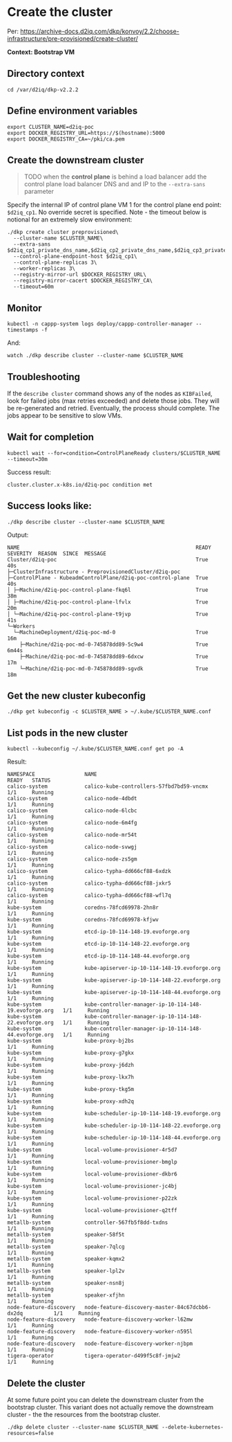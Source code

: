 # Create the cluster

Per: https://archive-docs.d2iq.com/dkp/konvoy/2.2/choose-infrastructure/pre-provisioned/create-cluster/

**Context: Bootstrap VM**

## Directory context
```
cd /var/d2iq/dkp-v2.2.2
```

## Define environment variables
```
export CLUSTER_NAME=d2iq-poc
export DOCKER_REGISTRY_URL=https://$(hostname):5000
export DOCKER_REGISTRY_CA=~/pki/ca.pem
```

## Create the downstream cluster

> TODO when the **control plane** is behind a load balancer add the control plane load balancer DNS and and IP to the `--extra-sans` parameter

Specify the internal IP of control plane VM 1 for the control plane end point: `$d2iq_cp1`. No override secret is specified. Note - the timeout below is notional for an extremely slow environment:
```
./dkp create cluster preprovisioned\
  --cluster-name $CLUSTER_NAME\
  --extra-sans $d2iq_cp1_private_dns_name,$d2iq_cp2_private_dns_name,$d2iq_cp3_private_dns_name,$d2iq_cp1,$d2iq_cp2,$d2iq_cp3\
  --control-plane-endpoint-host $d2iq_cp1\
  --control-plane-replicas 3\
  --worker-replicas 3\
  --registry-mirror-url $DOCKER_REGISTRY_URL\
  --registry-mirror-cacert $DOCKER_REGISTRY_CA\
  --timeout=60m
```

## Monitor
```
kubectl -n cappp-system logs deploy/cappp-controller-manager --timestamps -f
```

And:
```
watch ./dkp describe cluster --cluster-name $CLUSTER_NAME
```

## Troubleshooting

If the `describe cluster` command shows any of the nodes as `KIBFailed`, look for failed jobs (max retries exceeded) and delete those jobs. They will be re-generated and retried. Eventually, the process should complete. The jobs appear to be sensitive to slow VMs.

## Wait for completion
```
kubectl wait --for=condition=ControlPlaneReady clusters/$CLUSTER_NAME --timeout=30m
```

Success result:
```
cluster.cluster.x-k8s.io/d2iq-poc condition met
```

## Success looks like:
```
./dkp describe cluster --cluster-name $CLUSTER_NAME
```

Output:
```
NAME                                                         READY  SEVERITY  REASON  SINCE  MESSAGE
Cluster/d2iq-poc                                             True                     40s
├─ClusterInfrastructure - PreprovisionedCluster/d2iq-poc
├─ControlPlane - KubeadmControlPlane/d2iq-poc-control-plane  True                     40s
│ ├─Machine/d2iq-poc-control-plane-fkq6l                     True                     38m
│ ├─Machine/d2iq-poc-control-plane-lfvlx                     True                     20m
│ └─Machine/d2iq-poc-control-plane-t9jvp                     True                     41s
└─Workers
  └─MachineDeployment/d2iq-poc-md-0                          True                     16m
    ├─Machine/d2iq-poc-md-0-745878dd89-5c9w4                 True                     6m44s
    ├─Machine/d2iq-poc-md-0-745878dd89-6dxcw                 True                     17m
    └─Machine/d2iq-poc-md-0-745878dd89-sgvdk                 True                     18m
```

## Get the new cluster kubeconfig

```
./dkp get kubeconfig -c $CLUSTER_NAME > ~/.kube/$CLUSTER_NAME.conf
```

## List pods in the new cluster
```
kubectl --kubeconfig ~/.kube/$CLUSTER_NAME.conf get po -A
```

Result:
```
NAMESPACE                NAME                                                    READY   STATUS
calico-system            calico-kube-controllers-57fbd7bd59-vncmx                1/1     Running
calico-system            calico-node-4dbdt                                       1/1     Running
calico-system            calico-node-6lcbc                                       1/1     Running
calico-system            calico-node-6m4fg                                       1/1     Running
calico-system            calico-node-mr54t                                       1/1     Running
calico-system            calico-node-svwgj                                       1/1     Running
calico-system            calico-node-zs5gm                                       1/1     Running
calico-system            calico-typha-dd666cf88-6xdzk                            1/1     Running
calico-system            calico-typha-dd666cf88-jxkr5                            1/1     Running
calico-system            calico-typha-dd666cf88-wfl7q                            1/1     Running
kube-system              coredns-78fcd69978-2hn8r                                1/1     Running
kube-system              coredns-78fcd69978-kfjwv                                1/1     Running
kube-system              etcd-ip-10-114-148-19.evoforge.org                      1/1     Running
kube-system              etcd-ip-10-114-148-22.evoforge.org                      1/1     Running
kube-system              etcd-ip-10-114-148-44.evoforge.org                      1/1     Running
kube-system              kube-apiserver-ip-10-114-148-19.evoforge.org            1/1     Running
kube-system              kube-apiserver-ip-10-114-148-22.evoforge.org            1/1     Running
kube-system              kube-apiserver-ip-10-114-148-44.evoforge.org            1/1     Running
kube-system              kube-controller-manager-ip-10-114-148-19.evoforge.org   1/1     Running
kube-system              kube-controller-manager-ip-10-114-148-22.evoforge.org   1/1     Running
kube-system              kube-controller-manager-ip-10-114-148-44.evoforge.org   1/1     Running
kube-system              kube-proxy-bj2bs                                        1/1     Running
kube-system              kube-proxy-g7gkx                                        1/1     Running
kube-system              kube-proxy-j6dzh                                        1/1     Running
kube-system              kube-proxy-lkx7h                                        1/1     Running
kube-system              kube-proxy-tkg5m                                        1/1     Running
kube-system              kube-proxy-xdh2q                                        1/1     Running
kube-system              kube-scheduler-ip-10-114-148-19.evoforge.org            1/1     Running
kube-system              kube-scheduler-ip-10-114-148-22.evoforge.org            1/1     Running
kube-system              kube-scheduler-ip-10-114-148-44.evoforge.org            1/1     Running
kube-system              local-volume-provisioner-4r5d7                          1/1     Running
kube-system              local-volume-provisioner-bmglp                          1/1     Running
kube-system              local-volume-provisioner-dkbr6                          1/1     Running
kube-system              local-volume-provisioner-jc4bj                          1/1     Running
kube-system              local-volume-provisioner-p22zk                          1/1     Running
kube-system              local-volume-provisioner-q2tff                          1/1     Running
metallb-system           controller-567fb5f8dd-txdns                             1/1     Running
metallb-system           speaker-58f5t                                           1/1     Running
metallb-system           speaker-7qlcg                                           1/1     Running
metallb-system           speaker-kqmx2                                           1/1     Running
metallb-system           speaker-lpl2v                                           1/1     Running
metallb-system           speaker-nsn8j                                           1/1     Running
metallb-system           speaker-xfjhn                                           1/1     Running
node-feature-discovery   node-feature-discovery-master-84c67dcbb6-dx2dq          1/1     Running
node-feature-discovery   node-feature-discovery-worker-l62mw                     1/1     Running
node-feature-discovery   node-feature-discovery-worker-n595l                     1/1     Running
node-feature-discovery   node-feature-discovery-worker-njbpm                     1/1     Running
tigera-operator          tigera-operator-d499f5c8f-jmjw2                         1/1     Running
```

## Delete the cluster

At some future point you can delete the downstream cluster from the bootstrap cluster. This variant does not actually remove the downstream cluster - the the resources from the bootstrap cluster.
```
./dkp delete cluster --cluster-name $CLUSTER_NAME --delete-kubernetes-resources=false
```